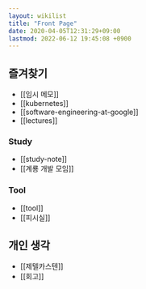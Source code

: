 ```yaml
---
layout: wikilist
title: "Front Page"
date: 2020-04-05T12:31:29+09:00
lastmod: 2022-06-12 19:45:08 +0900
---
```


## 즐겨찾기
- [[임시 메모]]
- [[kubernetes]]
- [[software-engineering-at-google]]
- [[lectures]]

### Study
- [[study-note]]
- [[계룡 개발 모임]]

### Tool
- [[tool]]
- [[피시실]]

## 개인 생각
- [[제텔카스텐]]
- [[회고]]
